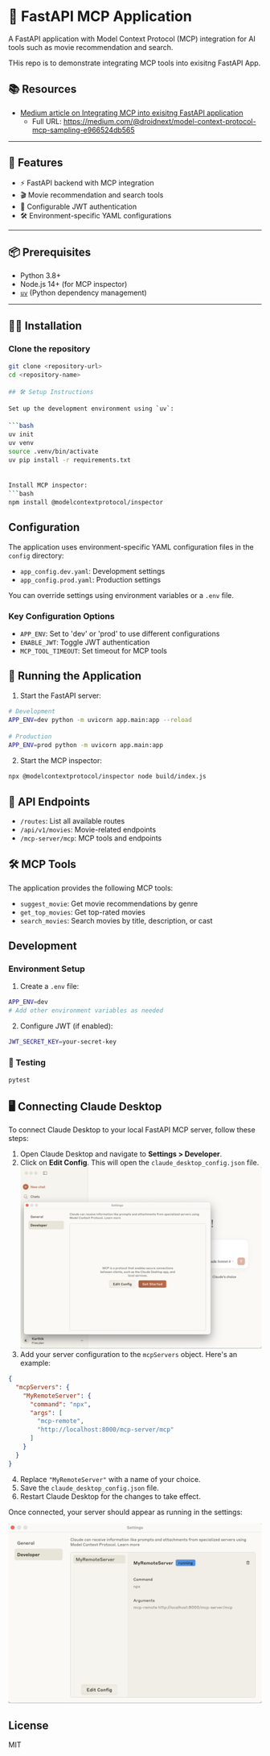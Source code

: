 # 🚀 FastAPI MCP Application

A FastAPI application with Model Context Protocol (MCP) integration for AI tools such as movie recommendation and search.

THis repo is to demonstrate integrating MCP tools into exisitng FastAPI App.

## 📚 Resources
- [Medium article on Integrating MCP into exisitng FastAPI application ](https://medium.com/@droidnext/model-context-protocol-mcp-sampling-e966524db565)
  - Full URL: https://medium.com/@droidnext/model-context-protocol-mcp-sampling-e966524db565

---

## 🧰 Features

- ⚡ FastAPI backend with MCP integration
- 🎬 Movie recommendation and search tools
- 🔐 Configurable JWT authentication
- 🛠️ Environment-specific YAML configurations

---

## 📦 Prerequisites

- Python 3.8+
- Node.js 14+ (for MCP inspector)
- [`uv`](https://github.com/astral-sh/uv) (Python dependency management)

---

## 🧑‍💻 Installation

### Clone the repository

```bash
git clone <repository-url>
cd <repository-name>

## 🛠️ Setup Instructions

Set up the development environment using `uv`:

```bash
uv init
uv venv
source .venv/bin/activate
uv pip install -r requirements.txt


Install MCP inspector:
```bash
npm install @modelcontextprotocol/inspector
```

## Configuration

The application uses environment-specific YAML configuration files in the `config` directory:

- `app_config.dev.yaml`: Development settings
- `app_config.prod.yaml`: Production settings

You can override settings using environment variables or a `.env` file.

### Key Configuration Options

- `APP_ENV`: Set to 'dev' or 'prod' to use different configurations
- `ENABLE_JWT`: Toggle JWT authentication
- `MCP_TOOL_TIMEOUT`: Set timeout for MCP tools

## 🚀 Running the Application

1. Start the FastAPI server:
```bash
# Development
APP_ENV=dev python -m uvicorn app.main:app --reload

# Production
APP_ENV=prod python -m uvicorn app.main:app
```

2. Start the MCP inspector:
```bash
npx @modelcontextprotocol/inspector node build/index.js
```

## 📡 API Endpoints
- `/routes`: List all available routes
- `/api/v1/movies`: Movie-related endpoints
- `/mcp-server/mcp`: MCP tools and endpoints

## 🛠️ MCP Tools

The application provides the following MCP tools:

- `suggest_movie`: Get movie recommendations by genre
- `get_top_movies`: Get top-rated movies
- `search_movies`: Search movies by title, description, or cast

## Development

### Environment Setup

1. Create a `.env` file:
```bash
APP_ENV=dev
# Add other environment variables as needed
```

2. Configure JWT (if enabled):
```bash
JWT_SECRET_KEY=your-secret-key
```

### 🧪 Testing

```bash
pytest
```

## 🖥️ Connecting Claude Desktop

To connect Claude Desktop to your local FastAPI MCP server, follow these steps:

1. Open Claude Desktop and navigate to **Settings > Developer**.
2. Click on **Edit Config**. This will open the `claude_desktop_config.json` file.
![Claude Desktop Developer Settings](docs/claude_desktop_settings.png)
3. Add your server configuration to the `mcpServers` object. Here's an example:

```json
{
  "mcpServers": {
    "MyRemoteServer": {
      "command": "npx",
      "args": [
        "mcp-remote",
        "http://localhost:8000/mcp-server/mcp"
      ]
    }
  }
}
```

4. Replace `"MyRemoteServer"` with a name of your choice.
5. Save the `claude_desktop_config.json` file.
6. Restart Claude Desktop for the changes to take effect.

Once connected, your server should appear as running in the settings:

![Claude Desktop Running Server](docs/claude_desktop_running_server.png)

## License

MIT



